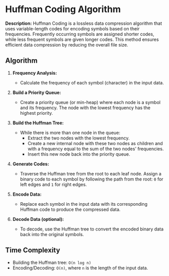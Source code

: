 # Huffman Coding Algorithm

**Description:** Huffman Coding is a lossless data compression algorithm that uses variable-length codes for encoding symbols based on their frequencies. Frequently occurring symbols are assigned shorter codes, while less frequent symbols are given longer codes. This method ensures efficient data compression by reducing the overall file size.

## Algorithm

1. **Frequency Analysis:**
   - Calculate the frequency of each symbol (character) in the input data.

2. **Build a Priority Queue:**
   - Create a priority queue (or min-heap) where each node is a symbol and its frequency. The node with the lowest frequency has the highest priority.

3. **Build the Huffman Tree:**
   - While there is more than one node in the queue:
     - Extract the two nodes with the lowest frequency.
     - Create a new internal node with these two nodes as children and with a frequency equal to the sum of the two nodes' frequencies.
     - Insert this new node back into the priority queue.

4. **Generate Codes:**
   - Traverse the Huffman tree from the root to each leaf node. Assign a binary code to each symbol by following the path from the root: `0` for left edges and `1` for right edges.

5. **Encode Data:**
   - Replace each symbol in the input data with its corresponding Huffman code to produce the compressed data.

6. **Decode Data (optional):**
   - To decode, use the Huffman tree to convert the encoded binary data back into the original symbols.

## Time Complexity

- Building the Huffman tree: `O(n log n)`
- Encoding/Decoding: `O(n)`, where `n` is the length of the input data.

